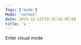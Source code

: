```yaml
---
Tags: ['mode']
Mode: 'normal'
date: 2015-12-11T19:15:43-05:00
title: 'v '
---
```


 Enter visual mode

